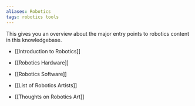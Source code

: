 ```yaml
---
aliases: Robotics
tags: robotics tools
---
```


This gives you an overview about the major entry points to robotics content in this knowledgebase. 

- [[Introduction to Robotics]]

- [[Robotics Hardware]]
- [[Robotics Software]]

- [[List of Robotics Artists]]
- [[Thoughts on Robotics Art]]